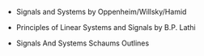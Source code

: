 * Signals and Systems by Oppenheim/Willsky/Hamid 

* Principles of Linear Systems and Signals by B.P. Lathi 

* Signals And Systems Schaums Outlines 
